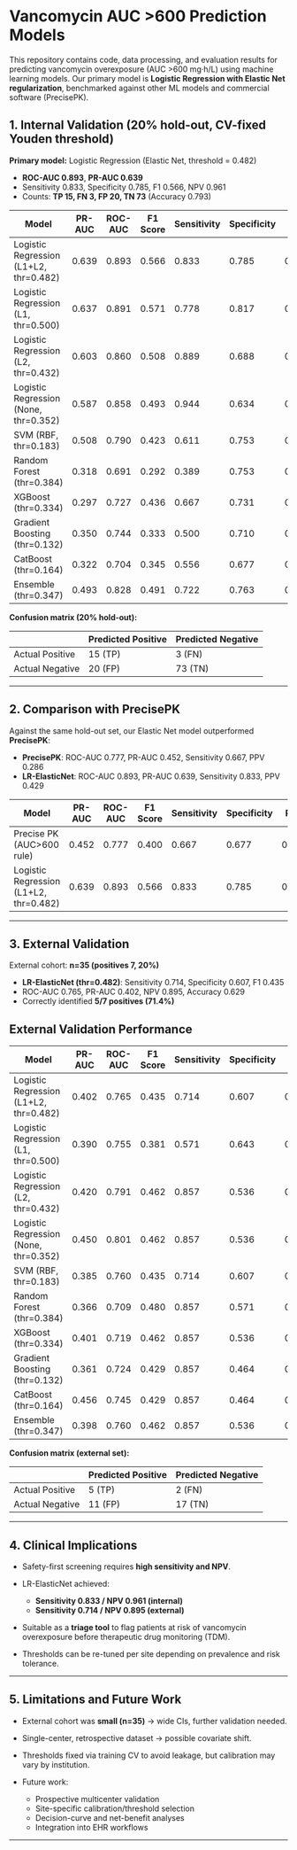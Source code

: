 # Vancomycin AUC >600 Prediction Models

This repository contains code, data processing, and evaluation results for predicting vancomycin overexposure (AUC >600 mg·h/L) using machine learning models.
Our primary model is **Logistic Regression with Elastic Net regularization**, benchmarked against other ML models and commercial software (PrecisePK).


## 1. Internal Validation (20% hold-out, CV-fixed Youden threshold)

**Primary model:** Logistic Regression (Elastic Net, threshold = 0.482)

* **ROC-AUC 0.893**, **PR-AUC 0.639**
* Sensitivity 0.833, Specificity 0.785, F1 0.566, NPV 0.961
* Counts: **TP 15, FN 3, FP 20, TN 73** (Accuracy 0.793)

| Model                                  | PR-AUC | ROC-AUC | F1 Score | Sensitivity | Specificity | PPV   | NPV   | Accuracy | TP | FN | FP | TN |
| -------------------------------------- | ------ | ------- | -------- | ----------- | ----------- | ----- | ----- | -------- | -- | -- | -- | -- |
| Logistic Regression (L1+L2, thr=0.482) | 0.639  | 0.893   | 0.566    | 0.833       | 0.785       | 0.429 | 0.961 | 0.793    | 15 | 3  | 20 | 73 |
| Logistic Regression (L1, thr=0.500)    | 0.637  | 0.891   | 0.571    | 0.778       | 0.817       | 0.452 | 0.950 | 0.811    | 14 | 4  | 17 | 76 |
| Logistic Regression (L2, thr=0.432)    | 0.603  | 0.860   | 0.508    | 0.889       | 0.688       | 0.356 | 0.970 | 0.721    | 16 | 2  | 29 | 64 |
| Logistic Regression (None, thr=0.352)  | 0.587  | 0.858   | 0.493    | 0.944       | 0.634       | 0.333 | 0.983 | 0.685    | 17 | 1  | 34 | 59 |
| SVM (RBF, thr=0.183)                   | 0.508  | 0.790   | 0.423    | 0.611       | 0.753       | 0.324 | 0.909 | 0.730    | 11 | 7  | 23 | 70 |
| Random Forest (thr=0.384)              | 0.318  | 0.691   | 0.292    | 0.389       | 0.753       | 0.233 | 0.864 | 0.694    | 7  | 11 | 23 | 70 |
| XGBoost (thr=0.334)                    | 0.297  | 0.727   | 0.436    | 0.667       | 0.731       | 0.324 | 0.919 | 0.721    | 12 | 6  | 25 | 68 |
| Gradient Boosting (thr=0.132)          | 0.350  | 0.744   | 0.333    | 0.500       | 0.710       | 0.250 | 0.880 | 0.676    | 9  | 9  | 27 | 66 |
| CatBoost (thr=0.164)                   | 0.322  | 0.704   | 0.345    | 0.556       | 0.677       | 0.250 | 0.887 | 0.658    | 10 | 8  | 30 | 63 |
| Ensemble (thr=0.347)                   | 0.493  | 0.828   | 0.491    | 0.722       | 0.763       | 0.371 | 0.934 | 0.757    | 13 | 5  | 22 | 71 |


**Confusion matrix (20% hold-out):**

|                 | Predicted Positive | Predicted Negative |
| --------------- | ------------------ | ------------------ |
| Actual Positive | 15 (TP)            | 3 (FN)             |
| Actual Negative | 20 (FP)            | 73 (TN)            |

---

## 2. Comparison with PrecisePK

Against the same hold-out set, our Elastic Net model outperformed **PrecisePK**:

* **PrecisePK**: ROC-AUC 0.777, PR-AUC 0.452, Sensitivity 0.667, PPV 0.286
* **LR-ElasticNet**: ROC-AUC 0.893, PR-AUC 0.639, Sensitivity 0.833, PPV 0.429

| Model                                  | PR-AUC | ROC-AUC | F1 Score | Sensitivity | Specificity | PPV   | NPV   | Accuracy | TP | FN | FP | TN |
| -------------------------------------- | ------ | ------- | -------- | ----------- | ----------- | ----- | ----- | -------- | -- | -- | -- | -- |
| Precise PK (AUC>600 rule)              | 0.452  | 0.777   | 0.400    | 0.667       | 0.677       | 0.286 | 0.913 | 0.676    | 12 | 6  | 30 | 63 |
| Logistic Regression (L1+L2, thr=0.482) | 0.639  | 0.893   | 0.566    | 0.833       | 0.785       | 0.429 | 0.961 | 0.793    | 15 | 3  | 20 | 73 |

---

## 3. External Validation

External cohort: **n=35 (positives 7, 20%)**

* **LR-ElasticNet (thr=0.482)**: Sensitivity 0.714, Specificity 0.607, F1 0.435
* ROC-AUC 0.765, PR-AUC 0.402, NPV 0.895, Accuracy 0.629
* Correctly identified **5/7 positives (71.4%)**

## External Validation Performance

| Model                                  | PR-AUC | ROC-AUC | F1 Score | Sensitivity | Specificity | PPV   | NPV   | Accuracy | TP | FN | FP | TN |
| -------------------------------------- | ------ | ------- | -------- | ----------- | ----------- | ----- | ----- | -------- | -- | -- | -- | -- |
| Logistic Regression (L1+L2, thr=0.482) | 0.402  | 0.765   | 0.435    | 0.714       | 0.607       | 0.313 | 0.895 | 0.629    | 5  | 2  | 11 | 17 |
| Logistic Regression (L1, thr=0.500)    | 0.390  | 0.755   | 0.381    | 0.571       | 0.643       | 0.286 | 0.857 | 0.629    | 4  | 3  | 10 | 18 |
| Logistic Regression (L2, thr=0.432)    | 0.420  | 0.791   | 0.462    | 0.857       | 0.536       | 0.316 | 0.938 | 0.600    | 6  | 1  | 13 | 15 |
| Logistic Regression (None, thr=0.352)  | 0.450  | 0.801   | 0.462    | 0.857       | 0.536       | 0.316 | 0.938 | 0.600    | 6  | 1  | 13 | 15 |
| SVM (RBF, thr=0.183)                   | 0.385  | 0.760   | 0.435    | 0.714       | 0.607       | 0.313 | 0.895 | 0.629    | 5  | 2  | 11 | 17 |
| Random Forest (thr=0.384)              | 0.366  | 0.709   | 0.480    | 0.857       | 0.571       | 0.333 | 0.941 | 0.629    | 6  | 1  | 12 | 16 |
| XGBoost (thr=0.334)                    | 0.401  | 0.719   | 0.462    | 0.857       | 0.536       | 0.316 | 0.938 | 0.600    | 6  | 1  | 13 | 15 |
| Gradient Boosting (thr=0.132)          | 0.361  | 0.724   | 0.429    | 0.857       | 0.464       | 0.286 | 0.929 | 0.543    | 6  | 1  | 15 | 13 |
| CatBoost (thr=0.164)                   | 0.456  | 0.745   | 0.429    | 0.857       | 0.464       | 0.286 | 0.929 | 0.543    | 6  | 1  | 15 | 13 |
| Ensemble (thr=0.347)                   | 0.398  | 0.760   | 0.462    | 0.857       | 0.536       | 0.316 | 0.938 | 0.600    | 6  | 1  | 13 | 15 |


**Confusion matrix (external set):**

|                 | Predicted Positive | Predicted Negative |
| --------------- | ------------------ | ------------------ |
| Actual Positive | 5 (TP)             | 2 (FN)             |
| Actual Negative | 11 (FP)            | 17 (TN)            |

---

## 4. Clinical Implications

* Safety-first screening requires **high sensitivity and NPV**.
* LR-ElasticNet achieved:

  * **Sensitivity 0.833 / NPV 0.961 (internal)**
  * **Sensitivity 0.714 / NPV 0.895 (external)**
* Suitable as a **triage tool** to flag patients at risk of vancomycin overexposure before therapeutic drug monitoring (TDM).
* Thresholds can be re-tuned per site depending on prevalence and risk tolerance.

---

## 5. Limitations and Future Work

* External cohort was **small (n=35)** → wide CIs, further validation needed.
* Single-center, retrospective dataset → possible covariate shift.
* Thresholds fixed via training CV to avoid leakage, but calibration may vary by institution.
* Future work:

  * Prospective multicenter validation
  * Site-specific calibration/threshold selection
  * Decision-curve and net-benefit analyses
  * Integration into EHR workflows

---



